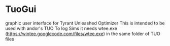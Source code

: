 # TuoGui
graphic user interface for Tyrant Unleashed Optimizer
This is intended to be used with andor's TUO
To log Sims it needs wtee.exe (https://wintee.googlecode.com/files/wtee.exe) in the same folder of TUO files
